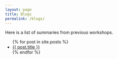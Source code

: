 ```yaml
---
layout: page
title: Blogs
permalink: /blogs/
---
```


Here is a list of summaries from previous workshops.

<ul>
  {% for post in site.posts %}
    <li>
      <a href="{{ post.url }}">{{ post.title }}</a>
    </li>
  {% endfor %}
</ul>
